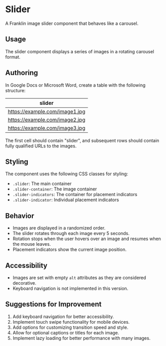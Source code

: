 # Slider

A Franklin image slider component that behaves like a carousel.

## Usage

The slider component displays a series of images in a rotating carousel format.

## Authoring

In Google Docs or Microsoft Word, create a table with the following structure:

| slider |
|--------|
| https://example.com/image1.jpg |
| https://example.com/image2.jpg |
| https://example.com/image3.jpg |

The first cell should contain "slider", and subsequent rows should contain fully qualified URLs to the images.

## Styling

The component uses the following CSS classes for styling:
- `.slider`: The main container
- `.slider-container`: The image container
- `.slider-indicators`: The container for placement indicators
- `.slider-indicator`: Individual placement indicators

## Behavior

- Images are displayed in a randomized order.
- The slider rotates through each image every 5 seconds.
- Rotation stops when the user hovers over an image and resumes when the mouse leaves.
- Placement indicators show the current image position.

## Accessibility

- Images are set with empty `alt` attributes as they are considered decorative.
- Keyboard navigation is not implemented in this version.

## Suggestions for Improvement

1. Add keyboard navigation for better accessibility.
2. Implement touch swipe functionality for mobile devices.
3. Add options for customizing transition speed and style.
4. Allow for optional captions or titles for each image.
5. Implement lazy loading for better performance with many images.
